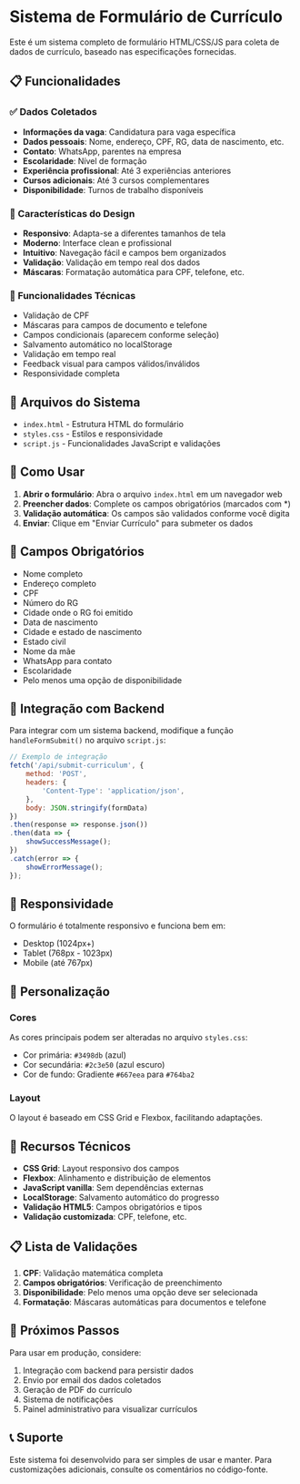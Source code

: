 # Sistema de Formulário de Currículo

Este é um sistema completo de formulário HTML/CSS/JS para coleta de dados de currículo, baseado nas especificações fornecidas.

## 📋 Funcionalidades

### ✅ Dados Coletados
- **Informações da vaga**: Candidatura para vaga específica
- **Dados pessoais**: Nome, endereço, CPF, RG, data de nascimento, etc.
- **Contato**: WhatsApp, parentes na empresa
- **Escolaridade**: Nível de formação
- **Experiência profissional**: Até 3 experiências anteriores
- **Cursos adicionais**: Até 3 cursos complementares
- **Disponibilidade**: Turnos de trabalho disponíveis

### 🎨 Características do Design
- **Responsivo**: Adapta-se a diferentes tamanhos de tela
- **Moderno**: Interface clean e profissional
- **Intuitivo**: Navegação fácil e campos bem organizados
- **Validação**: Validação em tempo real dos dados
- **Máscaras**: Formatação automática para CPF, telefone, etc.

### 🔧 Funcionalidades Técnicas
- Validação de CPF
- Máscaras para campos de documento e telefone
- Campos condicionais (aparecem conforme seleção)
- Salvamento automático no localStorage
- Validação em tempo real
- Feedback visual para campos válidos/inválidos
- Responsividade completa

## 📁 Arquivos do Sistema

- `index.html` - Estrutura HTML do formulário
- `styles.css` - Estilos e responsividade
- `script.js` - Funcionalidades JavaScript e validações

## 🚀 Como Usar

1. **Abrir o formulário**: Abra o arquivo `index.html` em um navegador web
2. **Preencher dados**: Complete os campos obrigatórios (marcados com *)
3. **Validação automática**: Os campos são validados conforme você digita
4. **Enviar**: Clique em "Enviar Currículo" para submeter os dados

## 🎯 Campos Obrigatórios

- Nome completo
- Endereço completo
- CPF
- Número do RG
- Cidade onde o RG foi emitido
- Data de nascimento
- Cidade e estado de nascimento
- Estado civil
- Nome da mãe
- WhatsApp para contato
- Escolaridade
- Pelo menos uma opção de disponibilidade

## 🔄 Integração com Backend

Para integrar com um sistema backend, modifique a função `handleFormSubmit()` no arquivo `script.js`:

```javascript
// Exemplo de integração
fetch('/api/submit-curriculum', {
    method: 'POST',
    headers: {
        'Content-Type': 'application/json',
    },
    body: JSON.stringify(formData)
})
.then(response => response.json())
.then(data => {
    showSuccessMessage();
})
.catch(error => {
    showErrorMessage();
});
```

## 📱 Responsividade

O formulário é totalmente responsivo e funciona bem em:
- Desktop (1024px+)
- Tablet (768px - 1023px)
- Mobile (até 767px)

## 🎨 Personalização

### Cores
As cores principais podem ser alteradas no arquivo `styles.css`:
- Cor primária: `#3498db` (azul)
- Cor secundária: `#2c3e50` (azul escuro)
- Cor de fundo: Gradiente `#667eea` para `#764ba2`

### Layout
O layout é baseado em CSS Grid e Flexbox, facilitando adaptações.

## 🔧 Recursos Técnicos

- **CSS Grid**: Layout responsivo dos campos
- **Flexbox**: Alinhamento e distribuição de elementos
- **JavaScript vanilla**: Sem dependências externas
- **LocalStorage**: Salvamento automático do progresso
- **Validação HTML5**: Campos obrigatórios e tipos
- **Validação customizada**: CPF, telefone, etc.

## 📋 Lista de Validações

1. **CPF**: Validação matemática completa
2. **Campos obrigatórios**: Verificação de preenchimento
3. **Disponibilidade**: Pelo menos uma opção deve ser selecionada
4. **Formatação**: Máscaras automáticas para documentos e telefone

## 🎯 Próximos Passos

Para usar em produção, considere:
1. Integração com backend para persistir dados
2. Envio por email dos dados coletados
3. Geração de PDF do currículo
4. Sistema de notificações
5. Painel administrativo para visualizar currículos

## 📞 Suporte

Este sistema foi desenvolvido para ser simples de usar e manter. Para customizações adicionais, consulte os comentários no código-fonte.